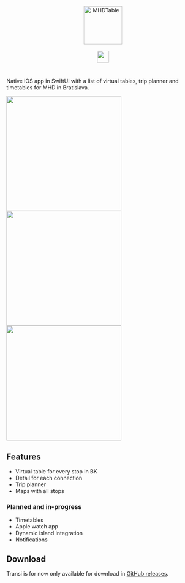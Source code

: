 <p align="center">
  <img src="https://github.com/magicsk/Transi-swift/assets/49265057/80fe0bce-0e58-406e-a386-fae221251a56" alt="MHDTable" width="100"/>
   <br>
   <br>
  <picture>
    <source
      height="31px"
      media="(prefers-color-scheme: dark)"
      srcset="https://github.com/magicsk/Transi-swift/assets/49265057/d02bd6bb-1d11-41f0-9be5-ab03c723dc9d"
    >
    <img 
      height="31px"
      src="https://github.com/magicsk/Transi-swift/assets/49265057/9601b339-3b86-40ee-a8d5-25aae0c0957a"
    >
  </picture>
</p>

# 

Native iOS app in SwiftUI with a list of virtual tables,
trip planner and timetables for MHD in Bratislava.

<p>
 <picture>
     <source width="300" media="(prefers-color-scheme: dark)" srcset="https://github.com/magicsk/Transi-swift/assets/49265057/f3b812c3-4c4b-4ee7-bfa9-1510f92c86a3" />
     <img width="300" src="https://github.com/magicsk/Transi-swift/assets/49265057/18985064-1694-4ae4-b347-9a619f85b9c2" />
 </picture>


 <!-- <picture>
     <source width="300" media="(prefers-color-scheme: dark)" srcset="https://github.com/magicsk/Transi-swift/assets/49265057/dd9a5534-fefe-49db-b7f3-ad2814ec8763" />
     <img width="300" src="https://github.com/magicsk/Transi-swift/assets/49265057/a1169866-acf6-4e6d-8327-f929e101960e" />
 </picture> -->
 
 <picture>
     <source width="300" media="(prefers-color-scheme: dark)" srcset="https://github.com/magicsk/Transi-swift/assets/49265057/1b09db32-7744-44bf-89a0-446ffdc5df90" />
     <img width="300" src="https://github.com/magicsk/Transi-swift/assets/49265057/9c033ad1-40c7-4d61-b890-74137ca695ea" />
 </picture>
 
 <!-- <picture>
     <source width="300" media="(prefers-color-scheme: dark)" srcset="https://github.com/magicsk/Transi-swift/assets/49265057/62967629-93ad-4a12-894d-a08348702e97" />
     <img width="300" src="https://github.com/magicsk/Transi-swift/assets/49265057/49265057/d2738a50-7e00-4d31-aa04-0a974d898c8e" />
 </picture> -->
 
 <picture>
     <source width="300" media="(prefers-color-scheme: dark)" srcset="https://github.com/magicsk/Transi-swift/assets/49265057/235a329a-4123-46d2-96b2-dc759476115c" />
     <img width="300" src="https://github.com/magicsk/Transi-swift/assets/49265057/735ed921-a550-4108-919d-1de55e9fc86a" />
 </picture>
</p>

## Features

- Virtual table for every stop in BK
- Detail for each connection
- Trip planner
- Maps with all stops

### Planned and in-progress
- Timetables
- Apple watch app
- Dynamic island integration
- Notifications

## Download

Transi is for now only available for download in
[GitHub releases](https://github.com/magicsk/Transi/releases). 
